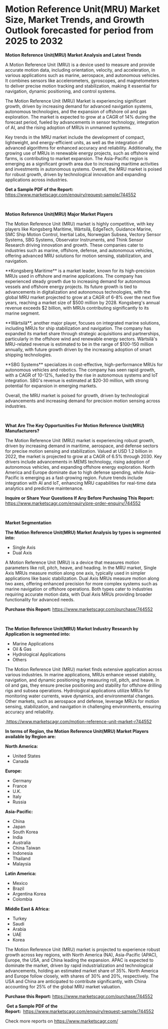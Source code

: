 <p><h1>Motion Reference Unit(MRU) Market Size, Market Trends, and Growth Outlook forecasted for period from 2025 to 2032</h1></p><p><strong>Motion Reference Unit(MRU) Market Analysis and Latest Trends</strong></p>
<p><p>A Motion Reference Unit (MRU) is a device used to measure and provide accurate motion data, including orientation, velocity, and acceleration, in various applications such as marine, aerospace, and autonomous vehicles. It combines sensors like accelerometers, gyroscopes, and magnetometers to deliver precise motion tracking and stabilization, making it essential for navigation, dynamic positioning, and control systems.</p><p>The Motion Reference Unit (MRU) Market is experiencing significant growth, driven by increasing demand for advanced navigation systems, autonomous technologies, and the expansion of offshore oil and gas exploration. The market is expected to grow at a CAGR of 14% during the forecast period, fueled by advancements in sensor technology, integration of AI, and the rising adoption of MRUs in unmanned systems.</p><p>Key trends in the MRU market include the development of compact, lightweight, and energy-efficient units, as well as the integration of advanced algorithms for enhanced accuracy and reliability. Additionally, the growing use of MRUs in renewable energy projects, such as offshore wind farms, is contributing to market expansion. The Asia-Pacific region is emerging as a significant growth area due to increasing maritime activities and investments in autonomous systems. Overall, the MRU market is poised for robust growth, driven by technological innovation and expanding applications across industries.</p></p>
<p><strong>Get a Sample PDF of the Report:&nbsp;</strong> <a href="https://www.marketscagr.com/enquiry/request-sample/744552?utm_campaign=2014&utm_medium=2&utm_source=Github&utm_content=ia&utm_term=20012025&utm_id=motion-reference-unitmru">https://www.marketscagr.com/enquiry/request-sample/744552</a></p>
<p>&nbsp;</p>
<p><strong>Motion Reference Unit(MRU) Major Market Players</strong></p>
<p><p>The Motion Reference Unit (MRU) market is highly competitive, with key players like Kongsberg Maritime, Wärtsilä, EdgeTech, Guidance Marine, SMC Ship Motion Control, Inertial Labs, Norwegian Subsea, Vectory Sensor Systems, SBG Systems, Observator Instruments, and Think Sensor Research driving innovation and growth. These companies cater to industries such as marine, offshore, defense, and autonomous vehicles, offering advanced MRU solutions for motion sensing, stabilization, and navigation.</p><p>**Kongsberg Maritime** is a market leader, known for its high-precision MRUs used in offshore and marine applications. The company has experienced steady growth due to increasing demand for autonomous vessels and offshore energy projects. Its future growth is tied to advancements in digitalization and autonomous technologies, with the global MRU market projected to grow at a CAGR of 6-8% over the next five years, reaching a market size of $500 million by 2028. Kongsberg's annual revenue exceeds $2 billion, with MRUs contributing significantly to its marine segment.</p><p>**Wärtsilä**, another major player, focuses on integrated marine solutions, including MRUs for ship stabilization and navigation. The company has expanded its market share through strategic acquisitions and partnerships, particularly in the offshore wind and renewable energy sectors. Wärtsilä's MRU-related revenue is estimated to be in the range of $100-150 million annually, with future growth driven by the increasing adoption of smart shipping technologies.</p><p>**SBG Systems** specializes in cost-effective, high-performance MRUs for autonomous vehicles and robotics. The company has seen rapid growth, with a CAGR of 10-12%, fueled by the rise in autonomous systems and IoT integration. SBG's revenue is estimated at $20-30 million, with strong potential for expansion in emerging markets.</p><p>Overall, the MRU market is poised for growth, driven by technological advancements and increasing demand for precision motion sensing across industries.</p></p>
<p>&nbsp;</p>
<p><strong>What Are The Key Opportunities For Motion Reference Unit(MRU) Manufacturers?</strong></p>
<p><p>The Motion Reference Unit (MRU) market is experiencing robust growth, driven by increasing demand in maritime, aerospace, and defense sectors for precise motion sensing and stabilization. Valued at USD 1.2 billion in 2022, the market is projected to grow at a CAGR of 6.5% through 2030. Key drivers include advancements in MEMS technology, rising adoption of autonomous vehicles, and expanding offshore energy exploration. North America and Europe dominate due to high defense spending, while Asia-Pacific is emerging as a fast-growing region. Future trends include integration with AI and IoT, enhancing MRU capabilities for real-time data analytics and predictive maintenance.</p></p>
<p><strong>Inquire or Share Your Questions If Any Before Purchasing This Report:</strong> <a href="https://www.marketscagr.com/enquiry/pre-order-enquiry/744552?utm_campaign=2014&utm_medium=2&utm_source=Github&utm_content=ia&utm_term=20012025&utm_id=motion-reference-unitmru">https://www.marketscagr.com/enquiry/pre-order-enquiry/744552</a></p>
<p>&nbsp;</p>
<p><strong>Market Segmentation</strong></p>
<p><strong>The Motion Reference Unit(MRU) Market Analysis by types is segmented into:</strong></p>
<p><ul><li>Single Axis</li><li>Dual Axis</li></ul></p>
<p><p>A Motion Reference Unit (MRU) is a device that measures motion parameters like roll, pitch, heave, and heading. In the MRU market, Single Axis MRUs measure motion along one axis, typically used in simpler applications like basic stabilization. Dual Axis MRUs measure motion along two axes, offering enhanced precision for more complex systems such as marine navigation or offshore operations. Both types cater to industries requiring accurate motion data, with Dual Axis MRUs providing broader functionality for advanced needs.</p></p>
<p><strong>Purchase this Report:&nbsp;</strong><a href="https://www.marketscagr.com/purchase/744552?utm_campaign=2014&utm_medium=2&utm_source=Github&utm_content=ia&utm_term=20012025&utm_id=motion-reference-unitmru">https://www.marketscagr.com/purchase/744552</a></p>
<p>&nbsp;</p>
<p><strong>The Motion Reference Unit(MRU) Market Industry Research by Application is segmented into:</strong></p>
<p><ul><li>Marine Applications</li><li>Oil & Gas</li><li>Hydrological Applications</li><li>Others</li></ul></p>
<p><p>The Motion Reference Unit (MRU) market finds extensive application across various industries. In marine applications, MRUs enhance vessel stability, navigation, and dynamic positioning by measuring roll, pitch, and heave. In oil and gas, they ensure precise positioning and stability for offshore drilling rigs and subsea operations. Hydrological applications utilize MRUs for monitoring water currents, wave dynamics, and environmental changes. Other markets, such as aerospace and defense, leverage MRUs for motion sensing, stabilization, and navigation in challenging environments, ensuring accuracy and reliability.</p></p>
<p><a href="https://www.marketscagr.com/motion-reference-unit-market-r744552?utm_campaign=2014&utm_medium=2&utm_source=Github&utm_content=ia&utm_term=20012025&utm_id=motion-reference-unitmru">&nbsp;https://www.marketscagr.com/motion-reference-unit-market-r744552</a></p>
<p><strong>In terms of Region, the Motion Reference Unit(MRU) Market Players available by Region are:</strong></p>
<p>
    <p> <strong> North America: </strong>
        <ul>
            <li>United States</li>
            <li>Canada</li>
        </ul>
        </p> 
    <p> <strong> Europe: </strong>
        <ul>
            <li>Germany</li>
            <li>France</li>
            <li>U.K.</li>
            <li>Italy</li>
            <li>Russia</li>
        </ul>
        </p> 
    <p> <strong> Asia-Pacific: </strong>
        <ul>
            <li>China</li>
            <li>Japan</li>
            <li>South Korea</li>
            <li>India</li>
            <li>Australia</li>
            <li>China Taiwan</li>
            <li>Indonesia</li>
            <li>Thailand</li>
            <li>Malaysia</li>
        </ul>
        </p> 
    <p> <strong> Latin America: </strong>
        <ul>
            <li>Mexico</li>
            <li>Brazil</li>
            <li>Argentina Korea</li>
            <li>Colombia</li>
        </ul>
        </p> 
    <p> <strong> Middle East & Africa: </strong>
        <ul>
            <li>Turkey</li>
            <li>Saudi</li>
            <li>Arabia</li>
            <li>UAE</li>
            <li>Korea</li>
        </ul>
    </p>
    </p>
<p><p>The Motion Reference Unit (MRU) market is projected to experience robust growth across key regions, with North America (NA), Asia-Pacific (APAC), Europe, the USA, and China leading the expansion. APAC is expected to dominate the market, driven by rapid industrialization and technological advancements, holding an estimated market share of 35%. North America and Europe follow closely, with shares of 30% and 20%, respectively. The USA and China are anticipated to contribute significantly, with China accounting for 25% of the global MRU market valuation.</p></p>
<p><strong>Purchase this Report: </strong><a href="https://www.marketscagr.com/purchase/744552?utm_campaign=2014&utm_medium=2&utm_source=Github&utm_content=ia&utm_term=20012025&utm_id=motion-reference-unitmru">https://www.marketscagr.com/purchase/744552</a></p>
<p>&nbsp;<strong>Get a Sample PDF of the Report:&nbsp;&nbsp;</strong><a href="https://www.marketscagr.com/enquiry/request-sample/744552?utm_campaign=2014&utm_medium=2&utm_source=Github&utm_content=ia&utm_term=20012025&utm_id=motion-reference-unitmru">https://www.marketscagr.com/enquiry/request-sample/744552</a></p>
<p><strong></strong></p>
<p>Check more reports on <a href="https://www.marketscagr.com/?utm_campaign=2014&utm_medium=2&utm_source=Github&utm_content=ia&utm_term=20012025&utm_id=motion-reference-unitmru">https://www.marketscagr.com/</a></p>